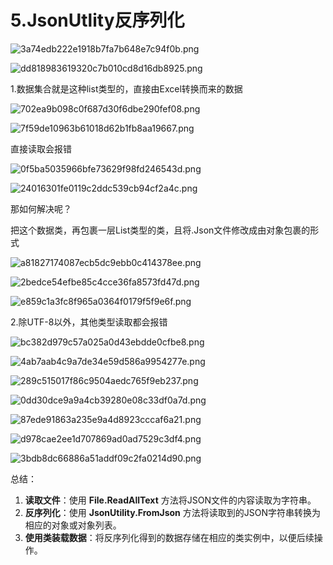 # 5.JsonUtlity反序列化

![3a74edb222e1918b7fa7b648e7c94f0b.png](image/3a74edb222e1918b7fa7b648e7c94f0b.png)

![dd818983619320c7b010cd8d16db8925.png](image/dd818983619320c7b010cd8d16db8925.png)

1.数据集合就是这种list类型的，直接由Excel转换而来的数据

![702ea9b098c0f687d30f6dbe290fef08.png](image/702ea9b098c0f687d30f6dbe290fef08.png)

![7f59de10963b61018d62b1fb8aa19667.png](image/7f59de10963b61018d62b1fb8aa19667.png)

直接读取会报错

![0f5ba5035966bfe73629f98fd246543d.png](image/0f5ba5035966bfe73629f98fd246543d.png)

![24016301fe0119c2ddc539cb94cf2a4c.png](image/24016301fe0119c2ddc539cb94cf2a4c.png)

那如何解决呢？

把这个数据类，再包裹一层List类型的类，且将.Json文件修改成由对象包裹的形式

![a81827174087ecb5dc9ebb0c414378ee.png](image/a81827174087ecb5dc9ebb0c414378ee.png)

![2bedce54efbe85c4cce36fa8573fd47d.png](image/2bedce54efbe85c4cce36fa8573fd47d.png)

![e859c1a3fc8f965a0364f0179f5f9e6f.png](image/e859c1a3fc8f965a0364f0179f5f9e6f.png)

2.除UTF-8以外，其他类型读取都会报错

![bc382d979c57a025a0d43ebdde0cfbe8.png](image/bc382d979c57a025a0d43ebdde0cfbe8.png)

![4ab7aab4c9a7de34e59d586a9954277e.png](image/4ab7aab4c9a7de34e59d586a9954277e.png)

![289c515017f86c9504aedc765f9eb237.png](image/289c515017f86c9504aedc765f9eb237.png)

![0dd30dce9a9a4cb39280e08c33df0a7d.png](image/0dd30dce9a9a4cb39280e08c33df0a7d.png)

![87ede91863a235e9a4d8923cccaf6a21.png](image/87ede91863a235e9a4d8923cccaf6a21.png)

![d978cae2ee1d707869ad0ad7529c3df4.png](image/d978cae2ee1d707869ad0ad7529c3df4.png)

![3bdb8dc66886a51addf09c2fa0214d90.png](image/3bdb8dc66886a51addf09c2fa0214d90.png)

总结：

1. **读取文件**：使用 **File.ReadAllText** 方法将JSON文件的内容读取为字符串。
2. **反序列化**：使用 **JsonUtility.FromJson** 方法将读取到的JSON字符串转换为相应的对象或对象列表。
3. **使用类装载数据**：将反序列化得到的数据存储在相应的类实例中，以便后续操作。
